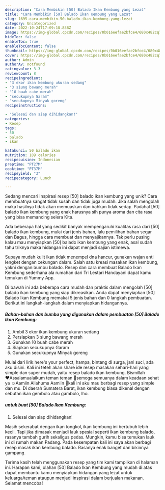 ```yaml
---
description: "Cara Membikin [50] Balado Ikan Kembung yang Lezat"
title: "Cara Membikin [50] Balado Ikan Kembung yang Lezat"
slug: 1695-cara-membikin-50-balado-ikan-kembung-yang-lezat
category: Uncategorized
date: 2022-10-24T17:09:18.838Z
image: https://img-global.cpcdn.com/recipes/0b016eefae2bfce4/680x482cq70/50-balado-ikan-kembung-foto-resep-utama.jpg
hideToc: false
enableToc: true
enableTocContent: false
thumbnail: https://img-global.cpcdn.com/recipes/0b016eefae2bfce4/680x482cq70/50-balado-ikan-kembung-foto-resep-utama.jpg
cover: https://img-global.cpcdn.com/recipes/0b016eefae2bfce4/680x482cq70/50-balado-ikan-kembung-foto-resep-utama.jpg
author: Admin
authorAv: notfound
ratingvalue: 3.3
reviewcount: 8
recipeingredient:
- "3 ekor ikan kembung ukuran sedang"
- "3 siung bawang merah"
- "10 buah cabe merah"
- "secukupnya Garam"
- "secukupnya Minyak goreng"
recipeinstructions:

- "Selesai dan siap dihidangkan!"
categories:
- Resep
tags:
- 50
- balado
- ikan

katakunci: 50 balado ikan 
nutrition: 109 calories
recipecuisine: Indonesian
preptime: "PT27M"
cooktime: "PT37M"
recipeyield: "3"
recipecategory: Lunch

---
```





Sedang mencari inspirasi resep [50] balado ikan kembung yang unik? Cara membuatnya sangat tidak susah dan tidak juga mudah. Jika salah mengolah maka hasilnya tidak akan memuaskan dan bahkan tidak sedap. Padahal [50] balado ikan kembung yang enak harusnya sih punya aroma dan cita rasa yang bisa memancing selera Kita.





Ada beberapa hal yang sedikit banyak mempengaruhi kualitas rasa dari [50] balado ikan kembung, mulai dari jenis bahan, lalu pemilihan bahan segar dan Bagus, hingga cara membuat dan menyajikannya. Tak perlu pusing kalau mau menyiapkan [50] balado ikan kembung yang enak,      asal sudah tahu triknya maka hidangan ini dapat menjadi sajian istimewa.














Supaya mudah kulit ikan tidak menempel dna hancur, gunakan wajan anti lengket dengan cekungan dalam. Salah satu kreasi masakan ikan kembung, yakni dengan bumbu balado. Resep dan cara membuat Balado Ikan Kembung sederhana ala rumahan dari Tri Lestari Handayani dapat kamu temukan di Yummy App.






Di bawah ini ada beberapa cara mudah dan praktis dalam mengolah [50] balado ikan kembung yang siap dikreasikan. Anda dapat menyiapkan [50] Balado Ikan Kembung memakai 5 jenis bahan dan 0 langkah pembuatan. Berikut ini langkah-langkah dalam menyiapkan hidangannya.

<!--inarticleads1-->

##### Bahan-bahan dan bumbu yang digunakan dalam pembuatan [50] Balado Ikan Kembung:

1. Ambil 3 ekor ikan kembung ukuran sedang
1. Persiapkan 3 siung bawang merah
1. Gunakan 10 buah cabe merah
1. Siapkan secukupnya Garam
1. Gunakan secukupnya Minyak goreng


Mulai dari lirik here&#39;s your perfect, hampa, bintang di surga, jani suci, ada aku disini. Kali ini teteh akan share ide resep masakan sehari-hari yang simple dan super mudah, yaitu resep balado ikan kembung. Bismillah ♥️Assalamualaikum teman teman 🤗semoga semuanya dalam keadaan sehat ya ☺️Aamiin Allahuma Aamiin 🤲kali ini aku mau berbagi resep yang simple dan mu. Di daerah Sumatera Barat, ikan kembung biasa dikenal dengan sebutan ikan gembolo atau gambolo, lho. 

<!--inarticleads2-->

#####  untuk buat [50] Balado Ikan Kembung:


1. Selesai dan siap dihidangkan!

Masih sekerabat dengan ikan tongkol, ikan kembung ini bertubuh lebih kecil. Tapi jika dimasak menjadi lauk spesial seperti ikan kembung balado, rasanya tambah gurih sekaligus pedas. Mungkin, kamu bisa temukan lauk ini di rumah makan Padang. Pada kesempatan kali ini saya akan berbagi resep masak ikan kembung balado. Rasanya enak banget dan bikinnya gampang. 

Terima kasih telah menggunakan resep yang tim kami tampilkan di halaman ini. Harapan kami, olahan [50] Balado Ikan Kembung yang mudah di atas dapat membantu kamu menyiapkan hidangan yang lezat untuk keluarga/teman ataupun menjadi inspirasi dalam berjualan makanan. Selamat mencoba!
